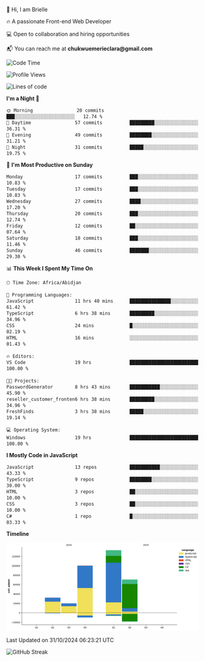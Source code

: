 <div align="left">
  <p>👋 Hi, I am Brielle</p>
  <p>🔥 A passionate Front-end Web Developer</p>
  <p>💻 Open to collaboration and hiring opportunities</p>
  <p>📬 You can reach me at <strong>chukwuemerieclara@gmail.com</strong></p>
</div>


 
 <!--START_SECTION:waka-->
![Code Time](http://img.shields.io/badge/Code%20Time-297%20hrs%2022%20mins-blue)

![Profile Views](http://img.shields.io/badge/Profile%20Views-216-blue)

![Lines of code](https://img.shields.io/badge/From%20Hello%20World%20I%27ve%20Written-106.8%20thousand%20lines%20of%20code-blue)

**I'm a Night 🦉** 

```text
🌞 Morning                20 commits          ███░░░░░░░░░░░░░░░░░░░░░░   12.74 % 
🌆 Daytime                57 commits          █████████░░░░░░░░░░░░░░░░   36.31 % 
🌃 Evening                49 commits          ████████░░░░░░░░░░░░░░░░░   31.21 % 
🌙 Night                  31 commits          █████░░░░░░░░░░░░░░░░░░░░   19.75 % 
```
📅 **I'm Most Productive on Sunday** 

```text
Monday                   17 commits          ███░░░░░░░░░░░░░░░░░░░░░░   10.83 % 
Tuesday                  17 commits          ███░░░░░░░░░░░░░░░░░░░░░░   10.83 % 
Wednesday                27 commits          ████░░░░░░░░░░░░░░░░░░░░░   17.20 % 
Thursday                 20 commits          ███░░░░░░░░░░░░░░░░░░░░░░   12.74 % 
Friday                   12 commits          ██░░░░░░░░░░░░░░░░░░░░░░░   07.64 % 
Saturday                 18 commits          ███░░░░░░░░░░░░░░░░░░░░░░   11.46 % 
Sunday                   46 commits          ███████░░░░░░░░░░░░░░░░░░   29.30 % 
```


📊 **This Week I Spent My Time On** 

```text
🕑︎ Time Zone: Africa/Abidjan

💬 Programming Languages: 
JavaScript               11 hrs 40 mins      ███████████████░░░░░░░░░░   61.42 % 
TypeScript               6 hrs 38 mins       █████████░░░░░░░░░░░░░░░░   34.96 % 
CSS                      24 mins             █░░░░░░░░░░░░░░░░░░░░░░░░   02.19 % 
HTML                     16 mins             ░░░░░░░░░░░░░░░░░░░░░░░░░   01.43 % 

🔥 Editors: 
VS Code                  19 hrs              █████████████████████████   100.00 % 

🐱‍💻 Projects: 
PasswordGenerator        8 hrs 43 mins       ███████████░░░░░░░░░░░░░░   45.90 % 
reseller_customer_fronten6 hrs 38 mins       █████████░░░░░░░░░░░░░░░░   34.96 % 
FreshFinds               3 hrs 38 mins       █████░░░░░░░░░░░░░░░░░░░░   19.14 % 

💻 Operating System: 
Windows                  19 hrs              █████████████████████████   100.00 % 
```

**I Mostly Code in JavaScript** 

```text
JavaScript               13 repos            ███████████░░░░░░░░░░░░░░   43.33 % 
TypeScript               9 repos             ████████░░░░░░░░░░░░░░░░░   30.00 % 
HTML                     3 repos             ██░░░░░░░░░░░░░░░░░░░░░░░   10.00 % 
CSS                      3 repos             ██░░░░░░░░░░░░░░░░░░░░░░░   10.00 % 
C#                       1 repo              █░░░░░░░░░░░░░░░░░░░░░░░░   03.33 % 
```



**Timeline**

![Lines of Code chart](https://raw.githubusercontent.com/Brielle28/Brielle28/main/assets/bar_graph.png)


 Last Updated on 31/10/2024 06:23:21 UTC
<!--END_SECTION:waka-->

![GitHub Streak](https://github-readme-streak-stats.herokuapp.com/?user=Brielle28)



